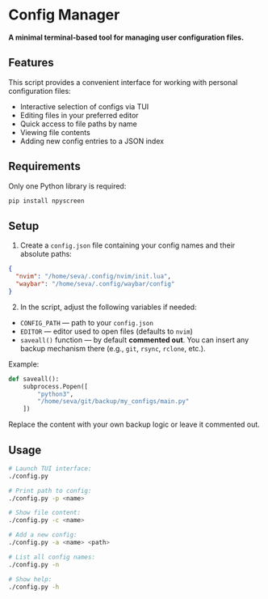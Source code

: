 # Config Manager

**A minimal terminal-based tool for managing user configuration files.**

## Features

This script provides a convenient interface for working with personal configuration files:

* Interactive selection of configs via TUI
* Editing files in your preferred editor
* Quick access to file paths by name
* Viewing file contents
* Adding new config entries to a JSON index

## Requirements

Only one Python library is required:

```bash
pip install npyscreen
```

## Setup

1. Create a `config.json` file containing your config names and their absolute paths:

```json
{
  "nvim": "/home/seva/.config/nvim/init.lua",
  "waybar": "/home/seva/.config/waybar/config"
}
```

2. In the script, adjust the following variables if needed:

* `CONFIG_PATH` — path to your `config.json`
* `EDITOR` — editor used to open files (defaults to `nvim`)
* `saveall()` function — by default **commented out**. You can insert any backup mechanism there (e.g., `git`, `rsync`, `rclone`, etc.).

Example:

```python
def saveall():
    subprocess.Popen([
        "python3",
        "/home/seva/git/backup/my_configs/main.py"
    ])
```

Replace the content with your own backup logic or leave it commented out.

## Usage

```bash
# Launch TUI interface:
./config.py

# Print path to config:
./config.py -p <name>

# Show file content:
./config.py -c <name>

# Add a new config:
./config.py -a <name> <path>

# List all config names:
./config.py -n

# Show help:
./config.py -h
```

